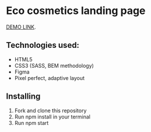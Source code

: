 # Eco cosmetics landing page

[DEMO LINK](https://taniazt.github.io/Eco_cosmetics/).

## Technologies used:

- HTML5
- CSS3 (SASS, BEM methodology)
- Figma
- Pixel perfect, adaptive layout

## Installing 
  1. Fork and clone this repository
  2. Run npm install in your terminal
  3. Run npm start

